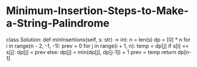 # Minimum-Insertion-Steps-to-Make-a-String-Palindrome


class Solution:
    def minInsertions(self, s: str) -> int:
        n = len(s)
        dp = [0] * n
        for i in range(n - 2, -1, -1):
            prev = 0
            for j in range(i + 1, n):
                temp = dp[j]
                if s[i] == s[j]:
                    dp[j] = prev
                else:
                    dp[j] = min(dp[j], dp[j-1]) + 1
                prev = temp
        return dp[n-1]
